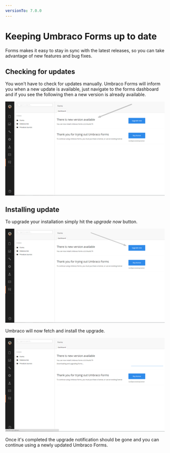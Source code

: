 ```yaml
---
versionTo: 7.0.0
---
```


# Keeping Umbraco Forms up to date
Forms makes it easy to stay in sync with the latest releases, so you can take advantage of new features and bug fixes.

## Checking for updates
You won't have to check for updates manually. Umbraco Forms will inform you when a new update is available, just navigate to the forms dashboard and if you see the following then a new version is already available.

![Upgrade available](UpgradeAvailable.png)

## Installing update

To upgrade your installation simply hit the *upgrade now* button.

![Upgrade now](UpgradeNow.png)

Umbraco will now fetch and install the upgrade.

![Upgrade Progress](UpgradeProgress.png)

Once it's completed the upgrade notification should be gone and you can continue using a newly updated Umbraco Forms.

